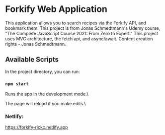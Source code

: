 # Forkify Web Application

This application allows you to search recipes via the Forkify API, and bookmark them. This project is from Jonas Schmedtmann's Udemy course, "The Complete JavaScript Course 2021: From Zero to Expert." This project uses MVC architecture, the fetch api, and async/await. Content creation rights - Jonas Schmedtmann. 

## Available Scripts

In the project directory, you can run:

### `npm start`

Runs the app in the development mode.\

The page will reload if you make edits.\

### Netlify: 

https://forkify-rickc.netlify.app
